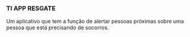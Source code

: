 ### TI APP RESGATE
Um aplicativo que tem a função de alertar pessoas próximas sobre uma pessoa que está precisando de socorros.
